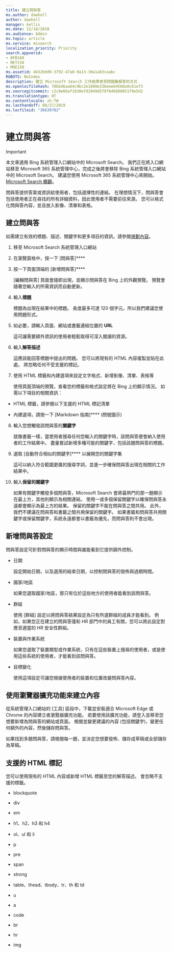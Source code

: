 ```yaml
---
title: 建立問與答
ms.author: dawholl
author: dawholl
manager: kellis
ms.date: 12/18/2018
ms.audience: Admin
ms.topic: article
ms.service: mssearch
localization_priority: Priority
search.appverid:
- BFB160
- MET150
- MOE150
ms.assetid: d432b9d9-3792-47a0-9a13-30a1a83caabc
ROBOTS: NoIndex
description: 建立 Microsoft Search 工作結果常見問題集解答的方式
ms.openlocfilehash: 78bbd6aa64c9bc2e1890e33beee645b0a9c61ef3
ms.sourcegitcommit: c2c9e66af1038efd2849d578f846680851f9e5d2
ms.translationtype: HT
ms.contentlocale: zh-TW
ms.lasthandoff: 08/27/2019
ms.locfileid: "36639782"
---
```

# <a name="create-qas"></a>建立問與答

> [!IMPORTANT]
> 本文章適用 Bing 系統管理入口網站中的 Microsoft Search。 我們正在將入口網站移至 Microsoft 365 系統管理中心，完成之後將會移除 Bing 系統管理入口網站中的 Microsoft Search。 建議您使用 Microsoft 365 系統管理中心來開始。 [Microsoft Search 概觀](overview-microsoft-search.md)。

問與答提供答案或資訊給使用者，包括選擇性的連結。 在理想情況下，問與答會包括使用者正在尋找的所有詳細資料，因此使用者不需要前往來源。 您可以格式化問與答內容，並且放入影像、清單和表格。
  
## <a name="create-a-qa"></a>建立問與答

如需建立有效的標題、描述、關鍵字和更多項目的資訊，請參閱[規劃內容](plan-your-content.md)。
  
1. 移至 Microsoft Search 系統管理入口網站
    
2. 在瀏覽窗格中，按一下 [問與答]****
    
3. 按一下頁面頂端的 [新增問與答]****
    
    [編輯問與答] 頁面會隨即出現，並顯示問與答在 Bing 上的外觀預覽。 預覽會隨著您輸入的所需資訊而自動更新。
    
4. 輸入**標題**
    
    標題為出現在結果中的標題。 長度最多可達 120 個字元，所以我們建議您使用問題形式。
    
5. 如必要，請輸入頁面、網站或書籤連結位置的 **URL** 
    
    這可讓需要額外資訊的使用者輕鬆取得可深入閱讀的資源。
    
6. 輸入**解答描述**
    
    這應該能回答標題中提出的問題。 您可以將現有的 HTML 內容複製並貼在此處。 將忽略任何不受支援的標記。
    
7. 使用 HTML 標籤和內建選項來設定文字格式、新增影像、清單、表格等
    
    使用頁面頂端的預覽，查看您的標籤和格式設定將在 Bing 上的顯示情況。 如需以下項目的相關資訊：
    
  - HTML 標籤，請參閱以下支援的 HTML 標記清單
    
  - 內建選項，請按一下 [Markdown 指南]**** (問號圖示) 
    
8. 輸入您想觸發該問與答的**關鍵字** 
    
    就像書籤一樣，當使用者搜尋任何您輸入的關鍵字時，該問與答便會納入使用者的工作結果中。 盡量嘗試新增多種可能的關鍵字，包括該題問與答的標題。
    
9. 選取 [自動符合相似的關鍵字]**** 以展開您的關鍵字集 
    
    這可以納入符合範圍更廣的搜尋字詞，並進一步確保問與答出現在相關的工作結果中。
    
10. 輸入**保留的關鍵字**
    
    如果有關鍵字觸發多個問與答，Microsoft Search 會將最熱門的那一題顯示在最上方，其他則顯示為相關連結。 使用一或多個保留關鍵字以確保問與答永遠都會顯示為最上方的結果。 保留的關鍵字不能在問與答之間共用。 此外，我們不建議在問與答和書籤之間共用保留的關鍵字。 如果書籤和問與答共用關鍵字或保留關鍵字，系統永遠都會以書籤為優先，而問與答則不會出現。
    
## <a name="add-qa-settings"></a>新增問與答設定

問與答設定可針對問與答的顯示時間與誰能看到它提供額外控制。
  
- 日期
    
    設定開始日期，以及選用的結束日期，以控制問與答的發佈與過期時間。
    
- 國家/地區
    
    如果您選取國家/地區，那只有位於這些地方的使用者能看到該問與答。
    
- 群組
    
    使用 [群組] 設定以將問與答結果設定為只有所選群組的成員才能看到。 例如，如果您正在建立的問與答僅和 HR 部門中的員工有關，您可以將此設定對應至適當的 HR 安全性群組。
    
- 裝置與作業系統
    
    如果您選取了裝置類型或作業系統，只有在這些裝置上搜尋的使用者，或是使用這些系統的使用者，才能看到該問與答。
    
- 目標變化
    
    使用這項設定可讓您根據使用者的裝置和位置改變問與答內容。
    
## <a name="use-a-browser-extension-to-create-content"></a>使用瀏覽器擴充功能來建立內容

從系統管理入口網站的 [工具] 區段中，下載並安裝適合 Microsoft Edge 或 Chrome 的內容建立者瀏覽器擴充功能。 若要使用該擴充功能，請登入並移至您想要新增為問與答的網站或頁面。 檢閱並變更建議的內容 (包括關鍵字)，變更任何額外的內容，然後儲存問與答。
  
如果找到多題問與答，請檢閱每一題，並決定您想要發佈、儲存成草稿或全部儲存為草稿。
  
## <a name="supported-html-tags"></a>支援的 HTML 標記

您可以使用現有的 HTML 內容或新增 HTML 標籤至您的解答描述。 會忽略不支援的標籤。
  
- blockquote
    
- div
    
- em
    
- h1、h2、h3 和 h4
    
- ol、ul 和 li
    
- p
    
- pre
    
- span
    
- strong
    
- table、thead、tbody、tr、th 和 td
    
- u
    
- a
    
- code
    
- br
    
- hr
    
- img

  

